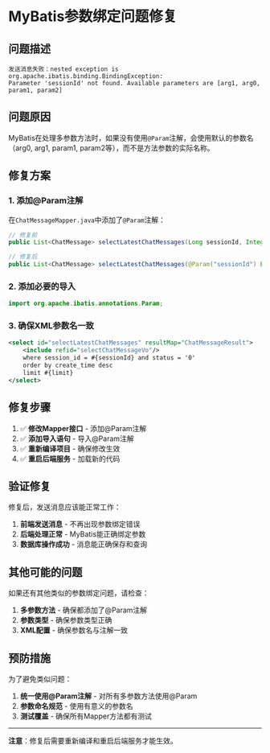 # MyBatis参数绑定问题修复

## 问题描述

```
发送消息失败：nested exception is org.apache.ibatis.binding.BindingException: 
Parameter 'sessionId' not found. Available parameters are [arg1, arg0, param1, param2]
```

## 问题原因

MyBatis在处理多参数方法时，如果没有使用`@Param`注解，会使用默认的参数名（arg0, arg1, param1, param2等），而不是方法参数的实际名称。

## 修复方案

### 1. 添加@Param注解

在`ChatMessageMapper.java`中添加了`@Param`注解：

```java
// 修复前
public List<ChatMessage> selectLatestChatMessages(Long sessionId, Integer limit);

// 修复后
public List<ChatMessage> selectLatestChatMessages(@Param("sessionId") Long sessionId, @Param("limit") Integer limit);
```

### 2. 添加必要的导入

```java
import org.apache.ibatis.annotations.Param;
```

### 3. 确保XML参数名一致

```xml
<select id="selectLatestChatMessages" resultMap="ChatMessageResult">
    <include refid="selectChatMessageVo"/>
    where session_id = #{sessionId} and status = '0'
    order by create_time desc
    limit #{limit}
</select>
```

## 修复步骤

1. ✅ **修改Mapper接口** - 添加@Param注解
2. ✅ **添加导入语句** - 导入@Param注解
3. ✅ **重新编译项目** - 确保修改生效
4. ✅ **重启后端服务** - 加载新的代码

## 验证修复

修复后，发送消息应该能正常工作：

1. **前端发送消息** - 不再出现参数绑定错误
2. **后端处理正常** - MyBatis能正确绑定参数
3. **数据库操作成功** - 消息能正确保存和查询

## 其他可能的问题

如果还有其他类似的参数绑定问题，请检查：

1. **多参数方法** - 确保都添加了@Param注解
2. **参数类型** - 确保参数类型正确
3. **XML配置** - 确保参数名与注解一致

## 预防措施

为了避免类似问题：

1. **统一使用@Param注解** - 对所有多参数方法使用@Param
2. **参数命名规范** - 使用有意义的参数名
3. **测试覆盖** - 确保所有Mapper方法都有测试

---

**注意**：修复后需要重新编译和重启后端服务才能生效。
